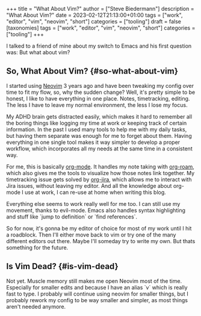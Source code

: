 +++
title = "What About Vim?"
author = ["Steve Biedermann"]
description = "What About Vim?"
date = 2023-02-12T21:13:00+01:00
tags = ["work", "editor", "vim", "neovim", "short"]
categories = ["tooling"]
draft = false
[taxonomies]
  tags = ["work", "editor", "vim", "neovim", "short"]
  categories = ["tooling"]
+++

I talked to a friend of mine about my switch to Emacs and his first question was: But what about vim?


## So, What About Vim? {#so-what-about-vim}

I started using [Neovim](https://neovim.io/) 3 years ago and have been tweaking my config over time to fit my flow, so, why the sudden change?
Well, it's pretty simple to be honest, I like to have everything in one place. Notes, timetracking, editing. The less I have to leave my normal environment,
the less I lose my focus.

My ADHD brain gets distracted easily, which makes it hard to remember all the boring things like logging my time at work or keeping track of certain information.
In the past I used many tools to help me with my daily tasks, but having them separate was enough for me to forget about them. Having everything in one single
tool makes it way simpler to develop a proper workflow, which incorporates all my needs at the same time in a consistent way.

For me, this is basically [org-mode](https://orgmode.org/). It handles my note taking with [org-roam](https://www.orgroam.com/), which also gives me the tools to visualize how those notes link together.
My timetracking issue gets solved by [org-jira](https://github.com/ahungry/org-jira), which allows me to interact with Jira issues, without leaving my editor. And all the knowledge about org-mode I
use at work, I can re-use at home when writing this blog.

Everything else seems to work really well for me too. I can still use my movement, thanks to evil-mode.
Emacs also handles syntax highlighting and stuff like \`jump to definition\` or \`find references\`.

So for now, it's gonna be my editor of choice for most of my work until I hit a roadblock. Then I'll either move back to vim or try one of the many different
editors out there. Maybe I'll someday try to write my own. But thats something for the future.


## Is Vim Dead? {#is-vim-dead}

Not yet. Muscle memory still makes me open Neovim most of the time. Especially for smaller edits and because I have an alias \`v\` which is really fast to type.
I probably will continue using neovim for smaller things, but I probably rework my config to be way smaller and simpler, as most things aren't needed anymore.